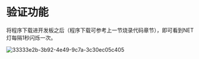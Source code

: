 # 验证功能

将程序下载进开发板之后（程序下载可参考上一节烧录代码章节），即可看到NET灯每隔1秒闪烁一次。

![33333e2b-3b92-4e49-9c7a-3c30ec05c405](./image/33333e2b-3b92-4e49-9c7a-3c30ec05c405.gif)
